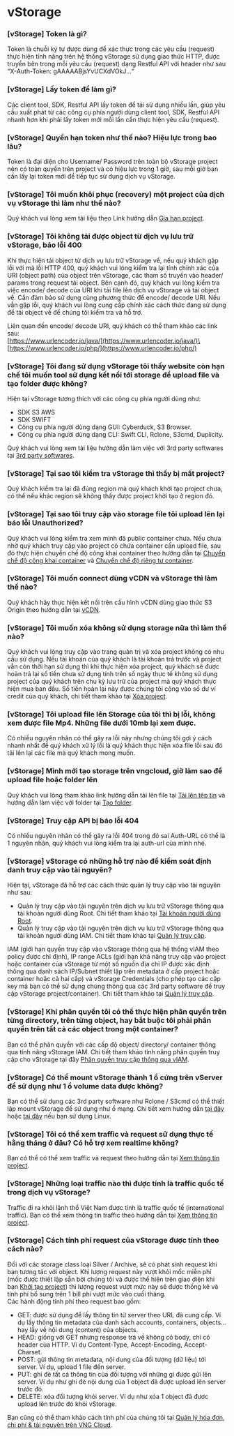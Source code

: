 # vStorage

### \[vStorage] Token là gì?

Token là chuỗi ký tự được dùng để xác thực trong các yêu cầu (request) thực hiện tính năng trên hệ thống vStorage sử dụng giao thức HTTP, được truyền bên trong mỗi yêu cầu (request) dạng Restful API với header như sau “X-Auth-Token: gAAAAABjsYvUCXdVOkJ…“

### \[vStorage] Lấy token để làm gì?

Các client tool, SDK, Restful API lấy token để tái sử dụng nhiều lần, giúp yêu cầu xuất phát từ các công cụ phía người dùng client tool, SDK, Restful API nhanh hơn khi phải lấy token mới mỗi lần cần thực hiện yêu cầu (request).

### \[vStorage] Quyền hạn token như thế nào? Hiệu lực trong bao lâu?

Token là đại diện cho Username/ Password trên toàn bộ vStorage project nên có toàn quyền trên project và có hiệu lực trong 1 giờ, sau mỗi giờ bạn cần lấy lại token mới để tiếp tục sử dụng dịch vụ vStorage.

### \[vStorage] Tôi muốn khôi phục (recovery) một project của dịch vụ vStorage thì làm như thế nào?

Quý khách vui lòng xem tài liệu theo Link hướng dẫn [Gia hạn project](../vstorage/object-storage/vstorage-hcm03/cac-tinh-nang-cua-vstorage/lam-viec-voi-project/gia-han-project.md).

### \[vStorage] Tôi không tải được object từ dịch vụ lưu trữ vStorage, báo lỗi 400

Khi thực hiện tải object từ dịch vụ lưu trữ vStorage về, nếu quý khách gặp lỗi với mã lỗi HTTP 400, quý khách vui lòng kiểm tra lại tính chính xác của URI (object path) của object trên vStorage, các tham số truyền vào header/ params trong request tải object. Bên cạnh đó, quý khách vui lòng kiểm tra việc encode/ decode của URI khi tải file lên dịch vụ vStorage và tải object về. Cần đảm bảo sử dụng cùng phương thức để encode/ decode URI. Nếu vẫn gặp lỗi, quý khách vui lòng cung cấp chính xác cách thức đang sử dụng để tải object về để chúng tôi kiểm tra và hỗ trợ.

Liên quan đến encode/ decode URI, quý khách có thể tham khảo các link sau:\
[https://www.urlencoder.io/java/](https://www.urlencoder.io/java/)\
[https://www.urlencoder.io/php/](https://www.urlencoder.io/php/)

### \[vStorage] Tôi đang sử dụng vStorage tôi thấy website còn hạn chế tôi muốn tool sử dụng kết nối tới storage để upload file và tạo folder được không?

Hiện tại vStorage tương thích với các công cụ phía người dùng như:&#x20;

* SDK S3 AWS ​
* SDK SWIFT ​
* Công cụ phía người dùng dạng GUI: Cyberduck, S3 Browser.​
* Công cụ phía người dùng dạng CLI: Swift CLI, Rclone, S3cmd, Duplicity.&#x20;

Quý khách vui lòng xem tài liệu hướng dẫn làm việc với 3rd party softwares tại [3rd party softwares](../vstorage/object-storage/vstorage-hcm03/3rd-party-softwares/).

### \[vStorage] Tại sao tôi kiểm tra vStorage thì thấy bị mất project?

Quý khách kiểm tra lại đã đúng region mà quý khách khởi tạo project chưa, có thể nếu khác region sẽ không thấy được project khởi tạo ở region đó.

### \[vStorage] Tại sao tôi truy cập vào storage file tôi upload lên lại báo lỗi Unauthorized?

Quý khách vui lòng kiểm tra xem mình đã public container chưa. Nếu chưa nhờ quý khách truy cập vào project có chứa container cần upload file, sau đó thực hiện chuyển chế độ công khai container theo hướng dẫn tại [Chuyển chế độ công khai container](../vstorage/object-storage/vstorage-hcm03/cac-tinh-nang-cua-vstorage/lam-viec-voi-container/chuyen-che-do-cong-khai-container.md) và [Chuyển chế độ riêng tư container](../vstorage/object-storage/vstorage-hcm03/cac-tinh-nang-cua-vstorage/lam-viec-voi-container/chuyen-che-do-rieng-tu-container.md).

### \[vStorage] Tôi muốn connect dùng vCDN và vStorage thì làm thế nào?

Quý khách hãy thực hiện kết nối trên cấu hình vCDN dùng giao thức S3 Origin theo hướng dẫn tại [vCDN](../vcdn/).

### \[vStorage] Tôi muốn xóa không sử dụng storage nữa thì làm thế nào?

Quý khách vui lòng truy cập vào trang quản trị và xóa project không có nhu cầu sử dụng. Nếu tài khoản của quý khách là tài khoản trả trước và project vẫn còn thời hạn sử dụng thì khi thực hiện xóa project, quý khách sẽ được hoàn trả lại số tiền chưa sử dụng tính trên số ngày thực tế không sử dụng project của quý khách trên chu kỳ lưu trữ của project mà quý khách thực hiện mua ban đầu. Số tiền hoàn lại này được chúng tôi cộng vào số dư ví credit của quý khách, chi tiết tham khảo tại [Xóa project](../vstorage/object-storage/vstorage-hcm03/cac-tinh-nang-cua-vstorage/lam-viec-voi-project/xoa-project.md).

### \[vStorage] Tôi upload file lên Storage của tôi thì bị lỗi, không xem được file Mp4. Những file dưới 10mb lại xem được.

Có nhiều nguyên nhân có thể gây ra lỗi này nhưng chúng tôi gợi ý cách nhanh nhất để quý khách xử lý lỗi là quý khách thực hiện xóa file lỗi sau đó tải lên lại các file mà quý khách mong muốn.

### \[vStorage] Mình mới tạo storage trên vngcloud, giờ làm sao để upload file hoặc folder lên

Quý khách vui lòng tham khảo link hướng dẫn tải lên file tại [Tải lên tệp tin](../vstorage/object-storage/vstorage-hcm03/cac-tinh-nang-cua-vstorage/lam-viec-voi-directory-va-object/tai-len-tep-tin.md) và hướng dẫn làm việc với folder tại [Tạo folder](../vstorage/object-storage/vstorage-hcm03/cac-tinh-nang-cua-vstorage/lam-viec-voi-directory-va-object/lam-viec-voi-directory.md).

### \[vStorage] Truy cập API bị báo lỗi 404

Có nhiều nguyên nhân có thể gây ra lỗi 404 trong đó sai Auth-URL có thể là 1 nguyên nhân, quý khách vui lòng kiểm tra lại auth-url của mình nhé.

### \[vStorage] vStorage có những hỗ trợ nào để kiểm soát định danh truy cập vào tài nguyên?

Hiện tại, vStorage đã hỗ trợ các cách thức quản lý truy cập vào tài nguyên như sau:

* Quản lý truy cập vào tài nguyên trên dịch vụ lưu trữ vStorage thông qua tài khoản người dùng Root. Chi tiết tham khảo tại [Tài khoản người dùng Root](../vstorage/object-storage/vstorage-hcm03/quan-ly-truy-cap/quan-ly-tai-khoan-truy-cap-vstorage/tai-khoan-nguoi-dung-root.md).
* Quản lý truy cập vào tài nguyên trên dịch vụ lưu trữ vStorage thông qua tài khoản người dùng IAM. Chi tiết tham khảo tại [Quản lý truy cập](../vstorage/object-storage/vstorage-hcm03/quan-ly-truy-cap/).

IAM (giới hạn quyền truy cập vào vStorage thông qua hệ thống vIAM theo policy được chỉ định), IP range ACLs (giới hạn khả năng truy cập vào project hoặc container của vStorage từ một số nguồn địa chỉ IP được xác định thông qua danh sách IP/Subnet thiết lập trên metadata ở cấp project hoặc container hoặc cả hai cấp) và vStorage Credentials (cho phép tạo các cặp key mà bạn có thể sử dụng chúng thông qua các 3rd party software để truy cập vStorage project/container). Chi tiết tham khảo tại [Quản lý truy cập](../vstorage/object-storage/vstorage-hcm03/quan-ly-truy-cap/).

### \[vStorage] Khi phân quyền tôi có thể thực hiện phân quyền trên từng directory, trên từng object, hay bắt buộc tôi phải phân quyền trên tất cả các object trong một container?

Bạn có thể phân quyền với các cấp độ object/ directory/ container thông qua tính năng vStorage IAM. Chi tiết tham khảo tính năng phân quyền truy cập cho vStorage tại đây [Phân quyền truy cập thông qua vIAM](../vstorage/object-storage/vstorage-hcm03/quan-ly-truy-cap/quan-ly-truy-cap-tai-nguyen-vstorage/phan-quyen-truy-cap-va-lam-viec-thong-qua-iam/).

### \[vStorage] Có thể mount vStorage thành 1 ổ cứng trên vServer để sử dụng như 1 ổ volume data được không?

Bạn có thể sử dụng các 3rd party software như Rclone / S3cmd có thể thiết lập mount vStorage để sử dụng như ổ mạng. Chi tiết xem hướng dẫn [tại đây](../vstorage/object-storage/vstorage-hcm03/tinh-huong-su-dung-use-case/migrate-du-lieu-migrate-data/rclone-mount-vstorage-len-window-server.md)  hoặc [tại đây](../vstorage/object-storage/vstorage-hcm03/tinh-huong-su-dung-use-case/migrate-du-lieu-migrate-data/rclone-mount-vstorage-thanh-local-drive-tren-linux.md) nếu bạn sử dụng Linux.

### \[vStorage] Tôi có thể xem traffic và request sử dụng thực tế hằng tháng ở đâu? Có hỗ trợ xem realtime không?

Bạn có thể có thể xem traffic và request theo hướng dẫn tại [Xem thông tin project](../vstorage/object-storage/vstorage-hcm03/cac-tinh-nang-cua-vstorage/lam-viec-voi-project/xem-thong-tin-project.md).

### \[vStorage] Những loại traffic nào thì được tính là traffic quốc tế trong dịch vụ vStorage?

Traffic đi ra khỏi lãnh thổ Việt Nam được tính là traffic quốc tế (international traffic). Bạn có thể xem thông tin traffic theo hướng dẫn tại [Xem thông tin project](../vstorage/object-storage/vstorage-hcm03/cac-tinh-nang-cua-vstorage/lam-viec-voi-project/xem-thong-tin-project.md).

### \[vStorage] Cách tính phí request của vStorage được tính theo cách nào?

Đối với các storage class loại Silver / Archive, sẽ có phát sinh request khi bạn tương tác với object. Khi lượng request này vượt khỏi mốc miễn phí (mốc được thiết lập sẵn bởi chúng tôi và được thể hiện trên giao diện khi bạn [Khởi tạo project](../vstorage/object-storage/vstorage-hcm03/cac-tinh-nang-cua-vstorage/lam-viec-voi-project/khoi-tao-project.md)) thì lượng request vượt mức này sẽ được thống kê và tính phí bổ sung trên 1 bill phí vượt mức vào cuối tháng. \
Các hành động tính phí theo request bao gồm:

* GET: được sử dụng để lấy thông tin từ server theo URL đã cung cấp. Ví dụ lấy thông tin metadata của danh sách accounts, containers, objects... hay lấy về nội dung (content) của objects.
* HEAD: giống với GET nhưng response trả về không có body, chỉ có header của HTTP. Ví dụ Content-Type, Accept-Encoding, Accept-Charset.
* POST: gửi thông tin metadata, nội dung của đối tượng (dữ liệu) tới server. Ví dụ, upload 1 file đến server.
* PUT: ghi đè tất cả thông tin của đối tượng với những gì được gửi lên server. Ví dụ như ghi đè nội dung của 1 object đã được upload lên server trước đó.
* DELETE: xóa đối tượng khỏi server. Ví dụ như xóa 1 object đã được upload lên trước đó khỏi vStorage.

Bạn cũng có thể tham khảo cách tính phí của chúng tôi tại [Quản lý hóa đơn, chi phí & tài nguyên trên VNG Cloud](../quan-ly-hoa-don-chi-phi-and-tai-nguyen-tren-vng-cloud/).
